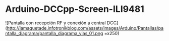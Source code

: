 # Arduino-DCCpp-Screen-ILI9481

![Pantalla con recepción RF y conexión a central DCC](http://lamaquetade.infotronikblog.com/assets/images/Arduino/Pantallas/pantalla_diagrama/pantalla_diagrama_vias_01.png =x250)
